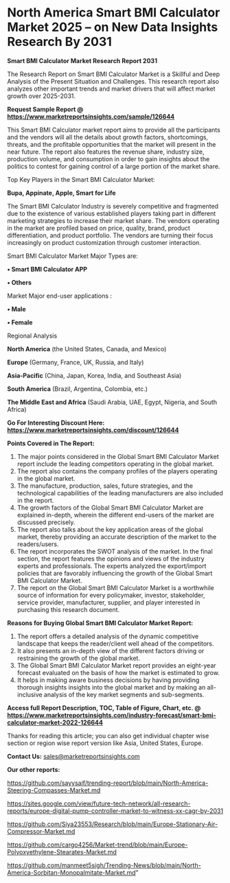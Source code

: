 # North America Smart BMI Calculator Market 2025 – on New Data Insights Research By 2031

<strong>Smart BMI Calculator Market Research Report 2031</strong>

The Research Report on Smart BMI Calculator Market is a Skillful and Deep Analysis of the Present Situation and Challenges. This research report also analyzes other important trends and market drivers that will affect market growth over 2025-2031.

<strong>Request Sample Report @ <a href=https://www.marketreportsinsights.com/sample/126644>https://www.marketreportsinsights.com/sample/126644</a></strong>

This Smart BMI Calculator market report aims to provide all the participants and the vendors will all the details about growth factors, shortcomings, threats, and the profitable opportunities that the market will present in the near future. The report also features the revenue share, industry size, production volume, and consumption in order to gain insights about the politics to contest for gaining control of a large portion of the market share.

Top Key Players in the Smart BMI Calculator Market:

<strong>Bupa, Appinate, Apple, Smart for Life</strong>

The Smart BMI Calculator Industry is severely competitive and fragmented due to the existence of various established players taking part in different marketing strategies to increase their market share. The vendors operating in the market are profiled based on price, quality, brand, product differentiation, and product portfolio. The vendors are turning their focus increasingly on product customization through customer interaction.

Smart BMI Calculator Market Major Types are:

<strong>• Smart BMI Calculator APP

• Others</strong>

Market Major end-user applications :

<strong>• Male

• Female</strong>

Regional Analysis

</u><strong><b>North America</b></strong> (the United States, Canada, and Mexico)

<strong><b>Europe </b></strong>(Germany, France, UK, Russia, and Italy)

<strong><b>Asia-Pacific</b></strong> (China, Japan, Korea, India, and Southeast Asia)

<strong><b>South America</b></strong> (Brazil, Argentina, Colombia, etc.)

<strong><b>The Middle East and Africa</b></strong> (Saudi Arabia, UAE, Egypt, Nigeria, and South Africa)

<strong>Go For Interesting Discount Here: <a href=https://www.marketreportsinsights.com/discount/126644>https://www.marketreportsinsights.com/discount/126644</a></strong>

<strong>Points Covered in The Report:</strong>
<ol>
  <li>The major points considered in the Global Smart BMI Calculator Market report include the leading competitors operating in the global market.</li>
  <li>The report also contains the company profiles of the players operating in the global market.</li>
  <li>The manufacture, production, sales, future strategies, and the technological capabilities of the leading manufacturers are also included in the report.</li>
  <li>The growth factors of the Global Smart BMI Calculator Market are explained in-depth, wherein the different end-users of the market are discussed precisely.</li>
  <li>The report also talks about the key application areas of the global market, thereby providing an accurate description of the market to the readers/users.</li>
  <li>The report incorporates the SWOT analysis of the market. In the final section, the report features the opinions and views of the industry experts and professionals. The experts analyzed the export/import policies that are favorably influencing the growth of the Global Smart BMI Calculator Market.</li>
  <li>The report on the Global Smart BMI Calculator Market is a worthwhile source of information for every policymaker, investor, stakeholder, service provider, manufacturer, supplier, and player interested in purchasing this research document.</li>
</ol>
<strong>Reasons for Buying Global Smart BMI Calculator Market Report:</strong>

<ol>
  <li>The report offers a detailed analysis of the dynamic competitive landscape that keeps the reader/client well ahead of the competitors.</li>
  <li>It also presents an in-depth view of the different factors driving or restraining the growth of the global market.</li>
  <li>The Global Smart BMI Calculator Market report provides an eight-year forecast evaluated on the basis of how the market is estimated to grow.</li>
  <li>It helps in making aware business decisions by having providing thorough insights insights into the global market and by making an all-inclusive analysis of the key market segments and sub-segments.</li>
</ol>
<strong>Access full Report Description, TOC, Table of Figure, Chart, etc. @ <a href=https://www.marketreportsinsights.com/industry-forecast/smart-bmi-calculator-market-2022-126644>https://www.marketreportsinsights.com/industry-forecast/smart-bmi-calculator-market-2022-126644</a></strong>


Thanks for reading this article; you can also get individual chapter wise section or region wise report version like Asia, United States, Europe.

<strong>Contact Us:</strong>
sales@marketreportsinsights.com

<strong>Our other reports:</strong>

<a href=https://github.com/sayysaif/trending-report/blob/main/North-America-Steering-Compasses-Market.md>https://github.com/sayysaif/trending-report/blob/main/North-America-Steering-Compasses-Market.md</a>

<a href=https://sites.google.com/view/future-tech-network/all-research-reports/europe-digital-pump-controller-market-to-witness-xx-cagr-by-2031>https://sites.google.com/view/future-tech-network/all-research-reports/europe-digital-pump-controller-market-to-witness-xx-cagr-by-2031</a>

<a href=https://github.com/Siya23553/Research/blob/main/Europe-Stationary-Air-Compressor-Market.md>https://github.com/Siya23553/Research/blob/main/Europe-Stationary-Air-Compressor-Market.md</a>

<a href=https://github.com/cargo4256/Market-trend/blob/main/Europe-Polyoxyethylene-Stearates-Market.md>https://github.com/cargo4256/Market-trend/blob/main/Europe-Polyoxyethylene-Stearates-Market.md</a>

<a href=https://github.com/manmeet5sigh/Trending-News/blob/main/North-America-Sorbitan-Monopalmitate-Market.md>https://github.com/manmeet5sigh/Trending-News/blob/main/North-America-Sorbitan-Monopalmitate-Market.md</a>"
